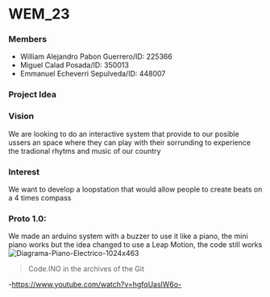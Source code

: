 # WEM_23

### Members 

* William Alejandro Pabon Guerrero/ID: 225366
* Miguel Calad Posada/ID: 350013               
* Emmanuel Echeverri Sepulveda/ID: 448007 


### Project Idea




### Vision

We are looking to do an interactive system that provide to our posible ussers an space where they can play with their sorrunding to experience the tradional rhytms and music of our country


### Interest

We want to develop a loopstation that would allow people to create beats on a 4 times compass


### Proto 1.0: 
We made an arduino system with a buzzer to use it like a piano, the mini piano works but the idea changed to use a Leap Motion, the code still works
![Diagrama-Piano-Electrico-1024x463](https://user-images.githubusercontent.com/84156615/217916693-bf6f049f-c5fc-4a95-85df-6d70629816f7.png)
>Code.INO in the archives of the Git

-https://www.youtube.com/watch?v=hgfqUaslW6o-
